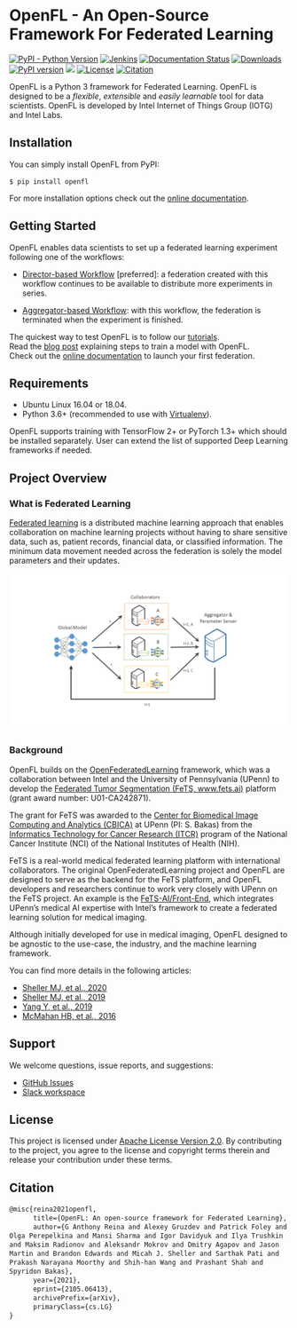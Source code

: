 # OpenFL - An Open-Source Framework For Federated Learning

[![PyPI - Python Version](https://img.shields.io/badge/python-3.6%20%7C%203.7%20%7C%203.8-blue)](https://pypi.org/project/openfl/)
[![Jenkins](https://img.shields.io/jenkins/build?jobUrl=http%3A%2F%2F213.221.44.203%2Fjob%2FFederated-Learning%2Fjob%2Fnightly%2F)](http://213.221.44.203/job/Federated-Learning/job/nightly/)
[![Documentation Status](https://readthedocs.org/projects/openfl/badge/?version=latest)](https://openfl.readthedocs.io/en/latest/?badge=latest)
[![Downloads](https://pepy.tech/badge/openfl)](https://pepy.tech/project/openfl)
[![PyPI version](https://img.shields.io/pypi/v/openfl)](https://pypi.org/project/openfl/)
[<img src="https://img.shields.io/badge/slack-@openfl-blue.svg?logo=slack">](https://join.slack.com/t/openfl/shared_invite/zt-ovzbohvn-T5fApk05~YS_iZhjJ5yaTw) 
[![License](https://img.shields.io/badge/License-Apache%202.0-blue.svg)](https://opensource.org/licenses/Apache-2.0)
[![Citation](https://img.shields.io/badge/cite-citation-blue)](https://arxiv.org/abs/2105.06413)

OpenFL is a Python 3 framework for Federated Learning. OpenFL is designed to be a _flexible_, _extensible_ and _easily learnable_ tool for data scientists. OpenFL is developed by Intel Internet of Things Group (IOTG) and Intel Labs. 

## Installation

You can simply install OpenFL from PyPI:

```
$ pip install openfl
```
For more installation options check out the [online documentation](https://openfl.readthedocs.io/en/latest/install.html).

## Getting Started


OpenFL enables data scientists to set up a federated learning experiment following one of the workflows:

- [Director-based Workflow](https://openfl.readthedocs.io/en/latest/source/workflow/director_based_workflow.html) [preferred]:
a federation created with this workflow continues to be available to distribute more experiments in series.

- [Aggregator-based Workflow](https://openfl.readthedocs.io/en/latest/source/workflow/running_the_federation.agg_based.html):
with this workflow, the federation is terminated when the experiment is finished.

The quickest way to test OpenFL is to follow our [tutorials](https://github.com/intel/openfl/tree/docs_correction/openfl-tutorials). </br>
Read the [blog post](https://towardsdatascience.com/go-federated-with-openfl-8bc145a5ead1) explaining steps to train a model with OpenFL. </br>
Check out the [online documentation](https://openfl.readthedocs.io/en/latest/index.html) to launch your first federation.

## Requirements

- Ubuntu Linux 16.04 or 18.04.
- Python 3.6+ (recommended to use with [Virtualenv](https://virtualenv.pypa.io/en/latest/)).

OpenFL supports training with TensorFlow 2+ or PyTorch 1.3+ which should be installed separately. User can extend the list of supported Deep Learning frameworks if needed.

## Project Overview
### What is Federated Learning

[Federated learning](https://en.wikipedia.org/wiki/Federated_learning) is a distributed machine learning approach that enables collaboration on machine learning projects without having to share sensitive data, such as, patient records, financial data, or classified information. The minimum data movement needed across the federation is solely the model parameters and their updates.

![Federated Learning](docs/images/diagram_fl_new.png)


### Background
OpenFL builds on the [OpenFederatedLearning](https://github.com/IntelLabs/OpenFederatedLearning) framework, which was a collaboration between Intel and the University of Pennsylvania (UPenn) to develop the [Federated Tumor Segmentation (FeTS, www.fets.ai)](https://www.fets.ai/) platform (grant award number: U01-CA242871). 

The grant for FeTS was awarded to the [Center for Biomedical Image Computing and Analytics (CBICA)](https://www.cbica.upenn.edu/) at UPenn (PI: S. Bakas) from the [Informatics Technology for Cancer Research (ITCR)](https://itcr.cancer.gov/) program of the National Cancer Institute (NCI) of the National Institutes of Health (NIH). 

FeTS is a real-world medical federated learning platform with international collaborators. The original OpenFederatedLearning project and OpenFL are designed to serve as the backend for the FeTS platform, 
and OpenFL developers and researchers continue to work very closely with UPenn on the FeTS project. An example is the [FeTS-AI/Front-End](https://github.com/FETS-AI/Front-End), which integrates UPenn’s medical AI expertise with Intel’s framework to create a federated learning solution for medical imaging. 

Although initially developed for use in medical imaging, OpenFL designed to be agnostic to the use-case, the industry, and the machine learning framework.

You can find more details in the following articles:
- [Sheller MJ,  et al., 2020](https://www.nature.com/articles/s41598-020-69250-1) 
- [Sheller MJ, et al., 2019](https://www.ncbi.nlm.nih.gov/pmc/articles/PMC6589345)
- [Yang Y, et al., 2019](https://arxiv.org/abs/1902.04885)
- [McMahan HB, et al., 2016](https://arxiv.org/abs/1602.05629)



## Support
We welcome questions, issue reports, and suggestions:

* [GitHub Issues](https://github.com/intel/openfl/issues)
* [Slack workspace](https://join.slack.com/t/openfl/shared_invite/zt-ovzbohvn-T5fApk05~YS_iZhjJ5yaTw)


## License
This project is licensed under [Apache License Version 2.0](LICENSE). By contributing to the project, you agree to the license and copyright terms therein and release your contribution under these terms.


## Citation

```
@misc{reina2021openfl,
      title={OpenFL: An open-source framework for Federated Learning}, 
      author={G Anthony Reina and Alexey Gruzdev and Patrick Foley and Olga Perepelkina and Mansi Sharma and Igor Davidyuk and Ilya Trushkin and Maksim Radionov and Aleksandr Mokrov and Dmitry Agapov and Jason Martin and Brandon Edwards and Micah J. Sheller and Sarthak Pati and Prakash Narayana Moorthy and Shih-han Wang and Prashant Shah and Spyridon Bakas},
      year={2021},
      eprint={2105.06413},
      archivePrefix={arXiv},
      primaryClass={cs.LG}
}
```

